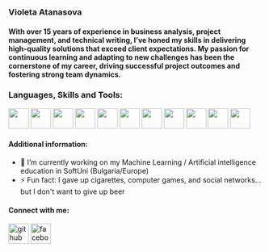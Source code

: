 ### Violeta Atanasova
#### With over 15 years of experience in business analysis, project management, and technical writing, I’ve honed my skills in delivering high-quality solutions that exceed client expectations. My passion for continuous learning and adapting to new challenges has been the cornerstone of my career, driving successful project outcomes and fostering strong team dynamics.


### Languages, Skills and Tools:
 
<img src='https://www.qamadness.com/wp-content/uploads/2019/05/agile-vs-waterfall.jpg' height='40'> <img src='https://cdn.iconscout.com/icon/free/png-256/jira-282222.png' height='40'> <img src='https://encrypted-tbn0.gstatic.com/images?q=tbn:ANd9GcRRQjpkISS5b3G2wSUDeQyA_UItgkv5cJfTyw&usqp=CAU' height='40'> <img src='https://encrypted-tbn0.gstatic.com/images?q=tbn:ANd9GcQl3cb8TOnSne_PBG6K10prLAI3pr6FR_JLTw&usqp=CAU' height='40'> <img src='https://upload.wikimedia.org/wikipedia/commons/thumb/1/18/Antu_application-xsd.svg/1200px-Antu_application-xsd.svg.png' height='40'>  <img src='https://encrypted-tbn0.gstatic.com/images?q=tbn:ANd9GcTIvKWumGi0MpbXxjjH_aAAoRILITccyq2oBe2JcZ71S_74zYckAe8rR43zGH8wKX3-dFc&usqp=CAU' height='40'> <img src='https://cdn-icons-png.flaticon.com/512/103/103093.png' height='40'> <img src='https://miro.medium.com/max/440/1*J3G3akaMpUOLegw0p0qthA.png' height='40'> <img src='https://user-images.githubusercontent.com/2676579/34940598-17cc20f0-f9be-11e7-8c6d-f0190d502d64.png' height='40'> <img src='https://logovectorseek.com/wp-content/uploads/2020/09/soapui-supported-by-smartbear-logo-vector.png' height='40'> <img src='https://openwhisk.apache.org/images/runtimes/icon-python-text-color-horz.png' height='40'>

#### Additional information:

- 🔭 I’m currently working on my Machine Learning / Artificial intelligence education in SoftUni (Bulgaria/Europe) 
- ⚡ Fun fact: I gave up cigarettes, computer games, and social networks... but I don't want to give up beer 


#### Connect with me: 

[<img src='https://cdn.jsdelivr.net/npm/simple-icons@3.0.1/icons/github.svg' alt='github' height='40'>](https://github.com/loramoon)   [<img src='https://cdn.jsdelivr.net/npm/simple-icons@3.0.1/icons/facebook.svg' alt='facebook' height='40'>](https://www.facebook.com/100079937106125)  

